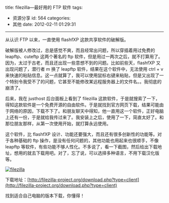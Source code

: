 title: filezilla—最好用的 FTP 软件
tags:
  - 资源分享
id: 564
categories:
  - 其他
date: 2012-02-11 01:29:31

---

从认识 FTP 以来，一直使用 flashfXP 这款共享软件的破解版。

破解版被人修改过，总是感觉不爽，而且经常出问题，所以穿插着用过免费的 leapftp、cuteftp 这两个著名的 ftp 软件，但是用过一两次之后，就不打算用了。因为，太过于古老，而且还出现一些意想不到的问题。比如前些天，flashfXP 又出现问题了，潜行者 m 换了 leapftp 软件，结果在这个软件中，无法使用 ctrl + v 来快速的粘贴信息。这一点就算了，我可以使用鼠标右键来粘贴，但是又出现了一个特别令我受不了的问题，它甚至不能修改某远程服务器上的文件名。。我彻底的崩溃了。

后来，我在 justhost 后台面板上看到了 filezilla 这款软件，于是就搜索了一下，得知这款软件是一个免费开源的自由软件。于是就找到官方网页下载，结果可能由于网络的原因，下载不下了。和朋友聊天中得知，他一直用这一个软件，正好电脑上还有一份，于是就给我传过来了。我安装上之后，使用了一下，简直太好了。和那位朋友那样，从第一次使用开始，就打算永远使用。

这个软件，比 flashfXP 设计、功能还要强大，而且还有很多创新性的功能等。对于各种基础的 ftp 操作，是没有任何问题的，其他功能也用起来也很顺手，不像 leapftp 等软件，有些功能不够人性化。不多说了，看一下截图，然后给出下载地址，想用的就去下载用吧。对了，忘了说，可以选择多种语言，不用下载汉化版等。

[![](https://qxzm-cdn.sapi.work/blog/2012/02/filezilla.png "filezilla")](https://qxzm-cdn.sapi.work/blog/2012/02/filezilla.png)

下载地址：[http://filezilla-project.org/download.php?type=client](http://filezilla-project.org/download.php?type=client)

找到适合自己电脑的版本下载，你懂得！
